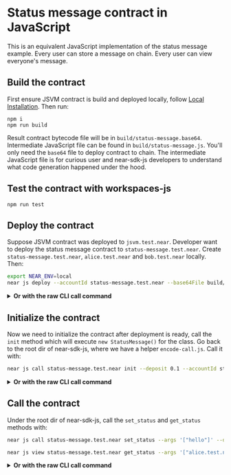 # Status message contract in JavaScript

This is an equivalent JavaScript implementation of the status message example. Every user can store a message on chain. Every user can view everyone's message.

## Build the contract

First ensure JSVM contract is build and deployed locally, follow [Local Installation](https://github.com/near/near-sdk-js#local-installation). Then run:
```
npm i
npm run build
```

Result contract bytecode file will be in `build/status-message.base64`. Intermediate JavaScript file can be found in `build/status-message.js`. You'll only need the `base64` file to deploy contract to chain. The intermediate JavaScript file is for curious user and near-sdk-js developers to understand what code generation happened under the hood.

## Test the contract with workspaces-js
```
npm run test
```

## Deploy the contract

Suppose JSVM contract was deployed to `jsvm.test.near`. Developer want to deploy the status message contract to `status-message.test.near`. Create `status-message.test.near`, `alice.test.near` and `bob.test.near` locally. Then:

```sh
export NEAR_ENV=local
near js deploy --accountId status-message.test.near --base64File build/status-message.base64 --deposit 0.1 --jsvm jsvm.test.near
```

<details>
<summary><strong>Or with the raw CLI call command</strong></summary>
<p>

    export NEAR_ENV=local
    near call jsvm.test.near deploy_js_contract --accountId status-message.test.near --args $(cat build/status-message.base64) --base64 --deposit 0.1

</p>
</details>



## Initialize the contract

Now we need to initialize the contract after deployment is ready, call the `init` method which will execute `new StatusMessage()` for the class.
Go back to the root dir of near-sdk-js, where we have a helper `encode-call.js`. Call it with:

```sh
near js call status-message.test.near init --deposit 0.1 --accountId status-message.test.near --jsvm jsvm.test.near
```

<details>
<summary><strong>Or with the raw CLI call command</strong></summary>
<p>

    near call jsvm.test.near call_js_contract --accountId status-message.test.near --base64 --args $(node encode_call.js status-message.test.near init '')

</p>
</details>

## Call the contract
Under the root dir of near-sdk-js, call the `set_status` and `get_status` methods with:


```sh
near js call status-message.test.near set_status --args '["hello"]' --deposit 0.1 --accountId alice.test.near--jsvm jsvm.test.near

near js view status-message.test.near get_status --args '["alice.test.near"]' --deposit 0.1 --accountId bob.test.near --jsvm jsvm.test.near
```

<details>
<summary><strong>Or with the raw CLI call command</strong></summary>
<p>

    near call jsvm.test.near call_js_contract --accountId alice.test.near --base64 --args $(node encode_call.js status-message.test.near set_status '["hello"]') --deposit 0.1

    near call jsvm.test.near call_js_contract --accountId bob.test.near --base64 --args $(node encode_call.js status-message.test.near get_status '["alice.test.near"]')

</p>
</details>
